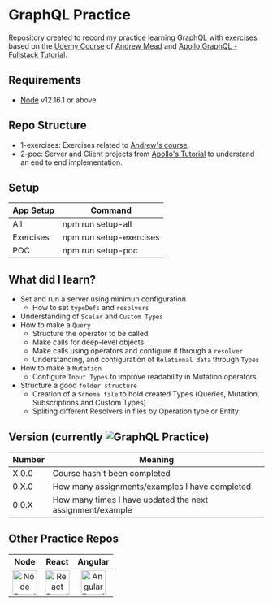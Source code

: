 # GraphQL Practice
Repository created to record my practice learning GraphQL with exercises based on the [Udemy Course](https://www.udemy.com/course/graphql-bootcamp) of [Andrew Mead](https://www.udemy.com/user/andrewmead/) and [Apollo GraphQL - Fullstack Tutorial](https://www.apollographql.com/docs/tutorial/introduction/).

## Requirements
 - [Node](https://nodejs.org/en/download/) v12.16.1 or above

## Repo Structure
 - 1-exercises: Exercises related to [Andrew's course](https://www.udemy.com/course/graphql-bootcamp).
 - 2-poc: Server and Client projects from [Apollo's Tutorial](https://www.apollographql.com/docs/tutorial/introduction/) to understand an end to end implementation.

## Setup
| App Setup | Command |
| --- | --- |
| All | npm run setup-all |
| Exercises | npm run setup-exercises |
| POC | npm run setup-poc |

## What did I learn?
  - Set and run a server using minimun configuration
    - How to set `typeDefs` and `resolvers`
  - Understanding of `Scalar` and `Custom Types`
  - How to make a `Query`
    - Structure the operator to be called
    - Make calls for deep-level objects
    - Make calls using operators and configure it through a `resolver`
    - Understanding, and configuration of `Relational data` through `Types`
  - How to make a `Mutation`
    - Configure `Input Types` to improve readability in Mutation operators
  - Structure a good `folder structure`
    - Creation of a `Schema file` to hold created Types (Queries, Mutation, Subscriptions and Custom Types)
    - Spliting different Resolvers in files by Operation type or Entity

## Version (currently ![GraphQL Practice](https://img.shields.io/github/package-json/v/nicolasomar/graphql-practice?color=success&label=%20&style=flat-square))
| Number | Meaning |
| --- | --- |
| X.0.0 | Course hasn't been completed |
| 0.X.0 | How many assignments/examples I have completed |
| 0.0.X | How many times I have updated the next assignment/example |

## Other Practice Repos
| Node | React | Angular |
| :---: | :---: | :---: |
| [<img src="https://cdn.svgporn.com/logos/nodejs-icon.svg" title="Node Practice Repo" alt="Node Practice Repo" width="48px">](https://github.com/NicolasOmar/node-practice) | [<img src="https://cdn.svgporn.com/logos/react.svg" title="React Practice Repo" alt="React Practice Repo" width="48px">](https://github.com/NicolasOmar/react-practice) | [<img src="https://cdn.svgporn.com/logos/angular-icon.svg" title="Angular Practice Repo" alt="Angular Practice Repo" width="48px">](https://github.com/NicolasOmar/angular-practice) |